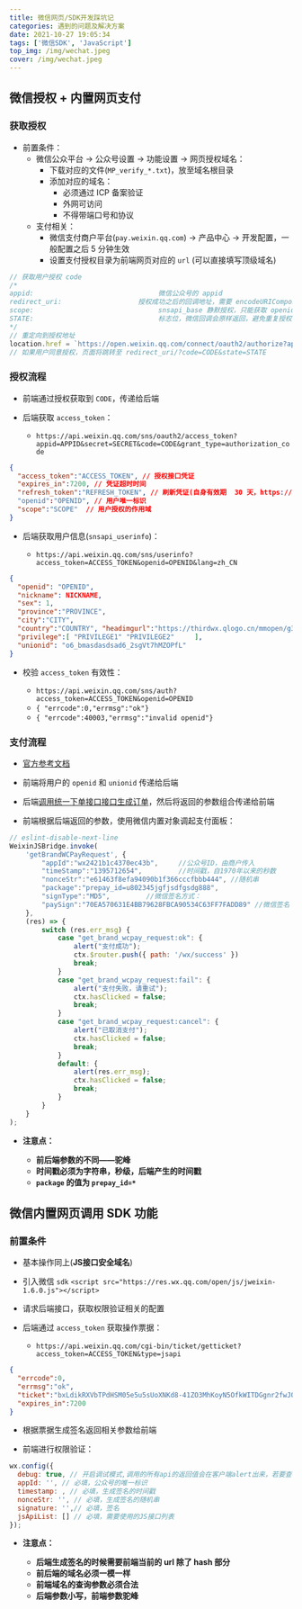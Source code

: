 ```yaml
---
title: 微信网页/SDK开发踩坑记
categories: 遇到的问题及解决方案
date: 2021-10-27 19:05:34
tags: ['微信SDK', 'JavaScript']
top_img: /img/wechat.jpeg
cover: /img/wechat.jpeg
---
```


## 微信授权 + 内置网页支付

### 获取授权

- 前置条件：
  - 微信公众平台 -> 公众号设置 -> 功能设置 -> 网页授权域名：
    - 下载对应的文件(`MP_verify_*.txt`)，放至域名根目录
    - 添加对应的域名：
      - 必须通过 ICP 备案验证
      - 外网可访问
      - 不得带端口号和协议
  - 支付相关：
    - 微信支付商户平台(`pay.weixin.qq.com`) -> 产品中心 -> 开发配置，一般配置之后 5 分钟生效
    - 设置支付授权目录为前端网页对应的 `url` (可以直接填写顶级域名)


```js
// 获取用户授权 code
/*
appid:                               微信公众号的 appid
redirect_uri:                   授权成功之后的回调地址，需要 encodeURIComponent
scope:                               snsapi_base 静默授权，只能获取 openid    |    snsapi_userinfo  获取用户基本信息，会弹出授权框
STATE:                               标志位，微信回调会原样返回，避免重复授权
*/
// 重定向到授权地址
location.href = `https://open.weixin.qq.com/connect/oauth2/authorize?appid=${appid}&redirect_uri=${redirect_uri}&response_type=code&scope=snsapi_userinfo&&state=${STATE}#wechat_redirect`
// 如果用户同意授权，页面将跳转至 redirect_uri/?code=CODE&state=STATE
```

### 授权流程

- 前端通过授权获取到 `CODE`，传递给后端

- 后端获取 `access_token`：

  - `https://api.weixin.qq.com/sns/oauth2/access_token?appid=APPID&secret=SECRET&code=CODE&grant_type=authorization_code` 

```json
{
  "access_token":"ACCESS_TOKEN", // 授权接口凭证
  "expires_in":7200, // 凭证超时时间
  "refresh_token":"REFRESH_TOKEN", // 刷新凭证(自身有效期  30 天，https://api.weixin.qq.com/sns/oauth2/refresh_token?appid=APPID&grant_type=refresh_token&refresh_token=REFRESH_TOKEN)
  "openid":"OPENID", // 用户唯一标识
  "scope":"SCOPE"  // 用户授权的作用域
}
```

- 后端获取用户信息(`snsapi_userinfo`)：

  - `https://api.weixin.qq.com/sns/userinfo?access_token=ACCESS_TOKEN&openid=OPENID&lang=zh_CN`

```json
{   
  "openid": "OPENID",
  "nickname": NICKNAME,
  "sex": 1,
  "province":"PROVINCE",
  "city":"CITY",
  "country":"COUNTRY", "headimgurl":"https://thirdwx.qlogo.cn/mmopen/g3MonUZtNHkdmzicIlibx6iaFqAc56vxLSUfpb6n5WKSYVY0ChQKkiaJSgQ1dZuTOgvLLrhJbERQQ4eMsv84eavHiaiceqxibJxCfHe/46",
  "privilege":[ "PRIVILEGE1" "PRIVILEGE2"     ],
  "unionid": "o6_bmasdasdsad6_2sgVt7hMZOPfL"
}
```

- 校验 `access_token` 有效性：

  - `https://api.weixin.qq.com/sns/auth?access_token=ACCESS_TOKEN&openid=OPENID`
  - `{ "errcode":0,"errmsg":"ok"}`
  - `{ "errcode":40003,"errmsg":"invalid openid"}`

### 支付流程

- [官方参考文档](https://pay.weixin.qq.com/wiki/doc/api/jsapi.php?chapter=7_1)

- 前端将用户的 `openid` 和 `unionid` 传递给后端

- 后端[调用统一下单接口接口生成订单](https://pay.weixin.qq.com/wiki/doc/api/jsapi.php?chapter=9_1)，然后将返回的参数组合传递给前端

- 前端根据后端返回的参数，使用微信内置对象调起支付面板：

```js
// eslint-disable-next-line
WeixinJSBridge.invoke(
    'getBrandWCPayRequest', {
        "appId":"wx2421b1c4370ec43b",     //公众号ID，由商户传入     
        "timeStamp":"1395712654",         //时间戳，自1970年以来的秒数     
        "nonceStr":"e61463f8efa94090b1f366cccfbbb444", //随机串     
        "package":"prepay_id=u802345jgfjsdfgsdg888",     
        "signType":"MD5",         //微信签名方式：     
        "paySign":"70EA570631E4BB79628FBCA90534C63FF7FADD89" //微信签名 
    },
    (res) => {
        switch (res.err_msg) {
            case "get_brand_wcpay_request:ok": {
                alert("支付成功");
                ctx.$router.push({ path: '/wx/success' })
                break;
            }
            case "get_brand_wcpay_request:fail": {
                alert("支付失败，请重试");
                ctx.hasClicked = false;
                break;
            }
            case "get_brand_wcpay_request:cancel": {
                alert("已取消支付");
                ctx.hasClicked = false;
                break;
            }
            default: {
                alert(res.err_msg);
                ctx.hasClicked = false;
                break;
            }
        }
    }
);
```

  - **注意点：**

    - **前后端参数的不同——驼峰**
    - **时间戳必须为字符串，秒级，后端产生的时间戳**
    - **`package` 的值为 `prepay_id=*`**

## 微信内置网页调用 SDK 功能

### 前置条件

- 基本操作同上(**JS接口安全域名**)

- 引入微信 `sdk` `<script src="https://res.wx.qq.com/open/js/jweixin-1.6.0.js"></script>` 

- 请求后端接口，获取权限验证相关的配置

- 后端通过 `access_token` 获取操作票据：

  - `https://api.weixin.qq.com/cgi-bin/ticket/getticket?access_token=ACCESS_TOKEN&type=jsapi`

```json
{
  "errcode":0,
  "errmsg":"ok",
  "ticket":"bxLdikRXVbTPdHSM05e5u5sUoXNKd8-41ZO3MhKoyN5OfkWITDGgnr2fwJ0m9E8NYzWKVZvdVtaUgWvsdshFKA",
  "expires_in":7200
}
```

- 根据票据生成签名返回相关参数给前端

- 前端进行权限验证：

```js
wx.config({
  debug: true, // 开启调试模式,调用的所有api的返回值会在客户端alert出来，若要查看传入的参数，可以在pc端打开，参数信息会通过log打出，仅在pc端时才会打印。
  appId: '', // 必填，公众号的唯一标识
  timestamp: , // 必填，生成签名的时间戳
  nonceStr: '', // 必填，生成签名的随机串
  signature: '',// 必填，签名
  jsApiList: [] // 必填，需要使用的JS接口列表
});
```

  - **注意点：**

    - **后端生成签名的时候需要前端当前的 url 除了 hash 部分**
    - **前后端的域名必须一模一样**
    - **前端域名的查询参数必须合法**
    - **后端参数小写，前端参数驼峰**
